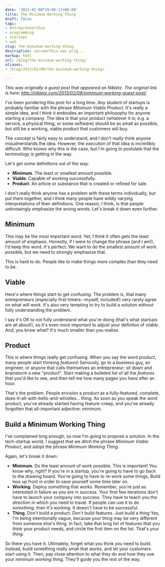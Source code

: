 ```yaml
---
date: '2013-02-08T19:06:17+00:00'
title: The Minimum Working Thing
draft: false
tags:
- entrepreneurship
- programming
- startups
- web
slug: the-minimum-working-thing
description: <p><em>This was orig...
markup: html
url: /blog/the-minimum-working-thing/
aliases:
- /blog/2013/02/08/the-minimum-working-thing/

---
```


<p><em>This was originally a guest post that appeared on Nibletz. The original link is here: <a href="http://nibletz.com/2013/02/08/minimum-working-guest-post/" _mce_href="http://nibletz.com/2013/02/08/minimum-working-guest-post/">http://nibletz.com/2013/02/08/minimum-working-guest-post/</a></em></p>

<p>I've been pondering this post for a long time. Any student of startups is
probably familiar with the phrase <em>Minimum Viable Product</em>. It's really a
simple idea, and I think it embodies an important philosophy for anyone starting
a company.  The idea is that your <em>product</em> (whatever it is; e.g. a service, a
physical thing, or some software) should be as small as possible, but still be
a working, viable product that customers will buy.</p>

<p>The concept is fairly easy to understand, and I don't really think anyone
misudnerstands the idea. However, the <em>execution</em> of that idea is incredibly
difficult. Who knows why this is the case, but I'm going to postulate that
the terminology is getting in the way.</p>

<p>Let's get some definitions out of the way.</p>

<ul class="simple">
<li><strong>Minimum</strong>. The least or smallest amount possible.</li>
<li><strong>Viable</strong>. Capable of working successfully.</li>
<li><strong>Product</strong>. An article or substance that is created or refined for sale.</li>
</ul>

<p>I don't really think anyone has a problem with these terms individually, but put
them together, and I think many people have wildly varying interpretations of
their definitions. One reason, I think, is that people unknowingly emphasize
the wrong words. Let's break it down even further.</p>

<h2>Minimum</h2>

<p>This may be the most important word. Yet, I think it often gets the least amount
of emphasis. Honestly, if I were to change the phrase (and I am!), I'd keep this
word. It's perfect. We want to do the smallest amount of work possible, but
we need to strongly emphasize that.</p>

<p>This is hard to do. People like to make things more complex than they need to be.</p>

<h2>Viable</h2>

<p>Here's where things start to get confusing. The problem is, that many
entrepreneurs (especially first-timers--myself, included!) very rarely
agree on what <em>will work</em>. It's also very tempting to try to build a solution
without fully understanding the problem.</p>
<p>I say it's OK to not fully understand what you're doing (that's what startups
are all about!), so it's even more important to adjust your definiton of
<em>viable</em>. And, you know what? It's much smaller than you realize.</p>



<h2>Product</h2>
<p>This is where things really get confusing. When you say the word <em>product</em>,
many people start thinking <em>features</em>! Seriously, go to a business guy, an
engineer, or anyone that calls themselves an entrepreneur; sit down and
brainstorm a new "product". Start making a bulleted list of all the <em>features</em>
that you'd like to see, and then tell me how many pages you have after an hour.</p>
<p>That's the problem. People envision a <em>product</em> as a fully-featured, complete,
does-it-all-with-bells-and-whistles... thing. As soon as you speak the word
product, you've already started having feature-creep, and you've already
forgotten that all-important adjective: <em>minimum</em>.</p>

<h2>Build a Minimum Working Thing</h2>
<p>I've complained long enough, so now I'm going to propose a solution. In the
tech-startup world, I suggest that we ditch the phrase <em>Minimum Viable Product</em>,
and adopt the phrase <em>Minimum Working Thing</em>.</p>
<p>Again, let's break it down:</p>

<ul class="simple">
<li><strong>Minimum</strong>. Do the least amount of work possible. This is important! You
know why, right? If you're in a startup, you're going to have to go back
to the drawing board. You're going to have to re-work some things. Build
less up front in order to save yourself some time later on.</li>
<li><strong>Working</strong>. Deploy something that <em>works</em>. Remember, you're
just as interested in failure as you are in success. Your first few
iterations don't have to launch your company into success. They have to teach
you the direction in which you need to travel. If people can use it to do
<em>something</em>, then it's working. It doesn't have to be successful.</li>
<li><strong>Thing</strong>. Don't build a product. Don't build features. Just build a <em>thing</em>
Yes, I'm being intentionally vague, because your thing may be very different
from someone else's thing. In fact, take that long list of features that you
think your product needs, and circle the first item on the list. That's your
<em>thing</em>.</li>
</ul>

<p>So there you have it. Ultimately, forget what you think you need to build.
Instead, build something really small that <em>works</em>, and let your customers
start using it. Then, pay close attention to what they do and how they use your
<em>minimum working thing</em>. They'll guide you the rest of the way.</p>